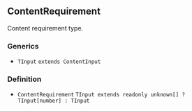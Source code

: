 ContentRequirement
------------------

Content requirement type.

### Generics

*   `TInput` `extends ContentInput`

### Definition

*   `ContentRequirement` `TInput extends readonly unknown[] ? TInput[number] : TInput`